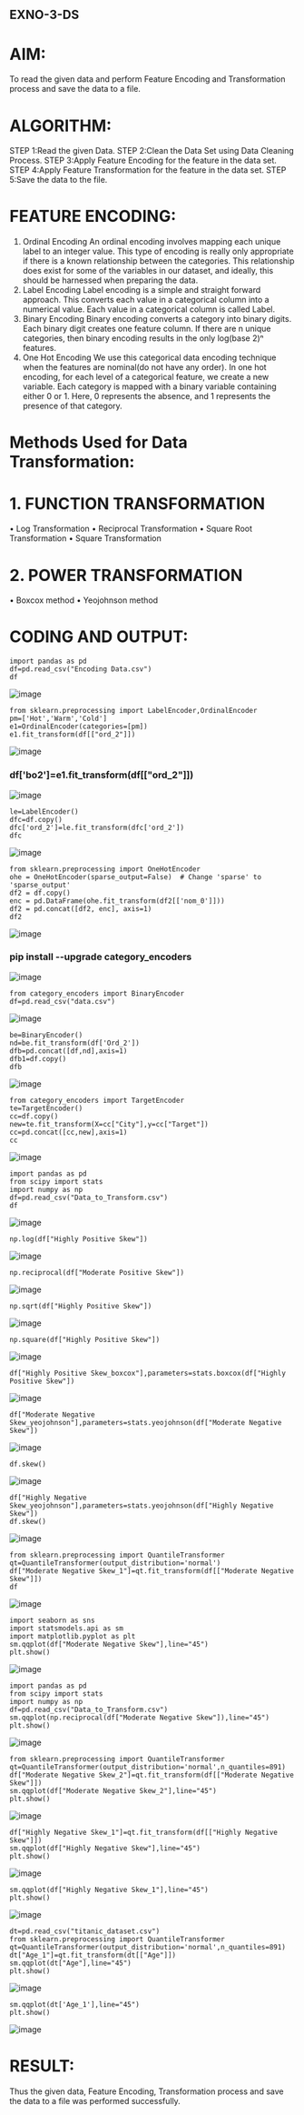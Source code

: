 ## EXNO-3-DS

# AIM:
To read the given data and perform Feature Encoding and Transformation process and save the data to a file.

# ALGORITHM:
STEP 1:Read the given Data.
STEP 2:Clean the Data Set using Data Cleaning Process.
STEP 3:Apply Feature Encoding for the feature in the data set.
STEP 4:Apply Feature Transformation for the feature in the data set.
STEP 5:Save the data to the file.

# FEATURE ENCODING:
1. Ordinal Encoding
An ordinal encoding involves mapping each unique label to an integer value. This type of encoding is really only appropriate if there is a known relationship between the categories. This relationship does exist for some of the variables in our dataset, and ideally, this should be harnessed when preparing the data.
2. Label Encoding
Label encoding is a simple and straight forward approach. This converts each value in a categorical column into a numerical value. Each value in a categorical column is called Label.
3. Binary Encoding
Binary encoding converts a category into binary digits. Each binary digit creates one feature column. If there are n unique categories, then binary encoding results in the only log(base 2)ⁿ features.
4. One Hot Encoding
We use this categorical data encoding technique when the features are nominal(do not have any order). In one hot encoding, for each level of a categorical feature, we create a new variable. Each category is mapped with a binary variable containing either 0 or 1. Here, 0 represents the absence, and 1 represents the presence of that category.

# Methods Used for Data Transformation:
  # 1. FUNCTION TRANSFORMATION
• Log Transformation
• Reciprocal Transformation
• Square Root Transformation
• Square Transformation
  # 2. POWER TRANSFORMATION
• Boxcox method
• Yeojohnson method

# CODING AND OUTPUT:

```
import pandas as pd
df=pd.read_csv("Encoding Data.csv")
df
```
![image](https://github.com/user-attachments/assets/b9cb0898-783e-460a-be8d-883bac83537f)

```
from sklearn.preprocessing import LabelEncoder,OrdinalEncoder
pm=['Hot','Warm','Cold']
e1=OrdinalEncoder(categories=[pm])
e1.fit_transform(df[["ord_2"]])
```
![image](https://github.com/user-attachments/assets/53adf05b-a633-4158-ae6b-3111237aaa8b)

### df['bo2']=e1.fit_transform(df[["ord_2"]])
![image](https://github.com/user-attachments/assets/6dd4ac25-754d-4e59-bde0-bac8e66c84dc)

```
le=LabelEncoder()
dfc=df.copy()
dfc['ord_2']=le.fit_transform(dfc['ord_2'])
dfc
```
![image](https://github.com/user-attachments/assets/a44a9fd1-13c9-49ac-aa9b-40fade264292)

```
from sklearn.preprocessing import OneHotEncoder
ohe = OneHotEncoder(sparse_output=False)  # Change 'sparse' to 'sparse_output'
df2 = df.copy()
enc = pd.DataFrame(ohe.fit_transform(df2[['nom_0']]))
df2 = pd.concat([df2, enc], axis=1)
df2
```
![image](https://github.com/user-attachments/assets/d3b783ca-fc55-4383-bbcf-c4ded293b7a5)

### pip install --upgrade category_encoders
![image](https://github.com/user-attachments/assets/f894ac0a-cd58-49c8-bafa-7d3005ad9b90)

```
from category_encoders import BinaryEncoder
df=pd.read_csv("data.csv")
```
![image](https://github.com/user-attachments/assets/e0031e7a-cc82-49f2-8067-67eb3c2ee056)

```
be=BinaryEncoder()
nd=be.fit_transform(df['Ord_2'])
dfb=pd.concat([df,nd],axis=1)
dfb1=df.copy()
dfb
```
![image](https://github.com/user-attachments/assets/656afbd2-d89b-400c-9b63-f20b79496e5d)

```
from category_encoders import TargetEncoder
te=TargetEncoder()
cc=df.copy()
new=te.fit_transform(X=cc["City"],y=cc["Target"])
cc=pd.concat([cc,new],axis=1)
cc
```
![image](https://github.com/user-attachments/assets/33242455-ad6a-458a-9235-b6244b9019a9)

```
import pandas as pd
from scipy import stats
import numpy as np
df=pd.read_csv("Data_to_Transform.csv")
df
```
![image](https://github.com/user-attachments/assets/eaceb39b-9e53-43c5-92fe-563fdd2793e9)

```
np.log(df["Highly Positive Skew"])
```
![image](https://github.com/user-attachments/assets/a7e9b0da-b281-4ef3-b3a0-1b4715502a84)

```
np.reciprocal(df["Moderate Positive Skew"])
```
![image](https://github.com/user-attachments/assets/0f1be1ac-dfdb-43ff-ac1c-2c774127152a)

```
np.sqrt(df["Highly Positive Skew"])
```
![image](https://github.com/user-attachments/assets/34ec5e5b-561e-4059-b699-b758fe6ff9cc)

```
np.square(df["Highly Positive Skew"])
```
![image](https://github.com/user-attachments/assets/ae015d8e-a80b-4e15-b6f3-d83b93144cfc)

```
df["Highly Positive Skew_boxcox"],parameters=stats.boxcox(df["Highly Positive Skew"])
```
![image](https://github.com/user-attachments/assets/925a6858-c59a-4668-948b-5817dff43772)

```
df["Moderate Negative Skew_yeojohnson"],parameters=stats.yeojohnson(df["Moderate Negative Skew"])
```
![image](https://github.com/user-attachments/assets/c61ceee3-c714-4941-94ca-f6ff032d0dd7)

```
df.skew()
```
![image](https://github.com/user-attachments/assets/c04271e7-1a8a-4c81-bb32-e65dab56308c)

```
df["Highly Negative Skew_yeojohnson"],parameters=stats.yeojohnson(df["Highly Negative Skew"])
df.skew()
```
![image](https://github.com/user-attachments/assets/87885251-fcb1-4db7-981e-5b59c497a78d)

```
from sklearn.preprocessing import QuantileTransformer
qt=QuantileTransformer(output_distribution='normal')
df["Moderate Negative Skew_1"]=qt.fit_transform(df[["Moderate Negative Skew"]])
df
```
![image](https://github.com/user-attachments/assets/3a20027c-98bc-4067-a199-e01e74e6ee04)

```
import seaborn as sns
import statsmodels.api as sm
import matplotlib.pyplot as plt
sm.qqplot(df["Moderate Negative Skew"],line="45")
plt.show()
```
![image](https://github.com/user-attachments/assets/fd3be682-835a-4d37-b3c6-b196e4466604)

```
import pandas as pd
from scipy import stats
import numpy as np
df=pd.read_csv("Data_to_Transform.csv")
sm.qqplot(np.reciprocal(df["Moderate Negative Skew"]),line="45")
plt.show()
```
![image](https://github.com/user-attachments/assets/c0093f96-050a-4c9a-87ab-722cc35935f3)

```
from sklearn.preprocessing import QuantileTransformer
qt=QuantileTransformer(output_distribution='normal',n_quantiles=891)
df["Moderate Negative Skew_2"]=qt.fit_transform(df[["Moderate Negative Skew"]])
sm.qqplot(df["Moderate Negative Skew_2"],line="45")
plt.show()
```
![image](https://github.com/user-attachments/assets/7ec75127-7737-4e0f-827a-f45f047f4327)

```
df["Highly Negative Skew_1"]=qt.fit_transform(df[["Highly Negative Skew"]])
sm.qqplot(df["Highly Negative Skew"],line="45")
plt.show()
```
![image](https://github.com/user-attachments/assets/a4d1876a-827f-4d65-b758-b7925690b507)

```
sm.qqplot(df["Highly Negative Skew_1"],line="45")
plt.show()
```
![image](https://github.com/user-attachments/assets/fed3424d-31a4-4839-bfe1-ff8cc7b64951)

```
dt=pd.read_csv("titanic_dataset.csv")
from sklearn.preprocessing import QuantileTransformer
qt=QuantileTransformer(output_distribution='normal',n_quantiles=891)
dt["Age_1"]=qt.fit_transform(dt[["Age"]])
sm.qqplot(dt["Age"],line="45")
plt.show()
```
![image](https://github.com/user-attachments/assets/f868a90b-5832-4102-a0e0-a1b754576852)

```
sm.qqplot(dt['Age_1'],line="45")
plt.show()
```
![image](https://github.com/user-attachments/assets/12d2d30a-d082-409d-bf87-fc666f1bbcf9)

# RESULT:
Thus the given data, Feature Encoding, Transformation process and save the data to a file was performed successfully.
